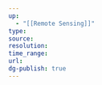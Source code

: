 ```yaml
---
up:
  - "[[Remote Sensing]]"
type: 
source: 
resolution: 
time_range: 
url: 
dg-publish: true
---
```

